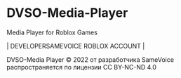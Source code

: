 # DVSO-Media-Player
Media Player for Roblox Games

| DEVELOPERSAMEVOICE ROBLOX ACCOUNT |

DVSO-Media Player © 2022 от разработчика SameVoice распространяется по лицензии CC BY-NC-ND 4.0
